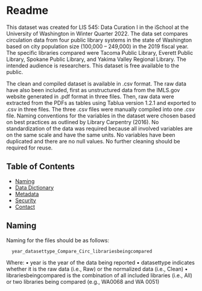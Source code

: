 # Readme
This dataset was created for LIS 545: Data Curation I in the iSchool at the University of Washington in Winter Quarter 2022. The data set compares circulation data from four public library systems in the state of Washington based on city population size (100,000 – 249,000) in the 2019 fiscal year. The specific libraries compared were Tacoma Public Library, Everett Public Library, Spokane Public Library, and Yakima Valley Regional Library. The intended audience is researchers. This dataset is free available to the public.

The clean and compiled dataset is available in .csv format. The raw data have also been included, first as unstructured data from the IMLS.gov website generated in .pdf format in three files. Then, raw data were extracted from the PDFs as tables using Tablua version 1.2.1 and exported to .csv in three files. The three .csv files were manually compiled into one .csv file. Naming conventions for the variables in the dataset were chosen based on best practices as outlined by Library Carpentry (2016). No standardization of the data was required because all involved variables are on the same scale and have the same units. No variables have been duplicated and there are no null values. No further cleaning should be required for reuse.

## Table of Contents
- [Naming](#naming)
- [Data Dictionary](#datadictionary)
- [Metadata](#metadata)
- [Security](#security)
- [Contact](#contact)

## Naming
Naming for the files should be as follows:

      year_datasettype_Compare_Circ_librariesbeingcompared
      
Where: 
•	year is the year of the data being reported
•	datasettype indicates whether it is the raw data (i.e., Raw) or the normalized data (i.e., Clean)
•	librariesbeingcompared is the combination of all included libraries (i.e., All) or two libraries being compared (e.g., WA0068 and WA 0051)
